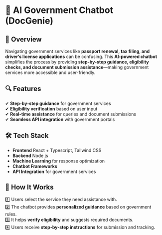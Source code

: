 # 🚀 AI Government Chatbot  (DocGenie)

## 📌 Overview  
Navigating government services like **passport renewal, tax filing, and driver’s license applications** can be confusing. This **AI-powered chatbot** simplifies the process by providing **step-by-step guidance, eligibility checks, and document submission assistance**—making government services more accessible and user-friendly.  

## 🔍 Features  
✔ **Step-by-step guidance** for government services  
✔ **Eligibility verification** based on user input  
✔ **Real-time assistance** for queries and document submissions  
✔ **Seamless API integration** with government portals  

## 🛠️ Tech Stack  
- **Frontend** React + Typescript, Tailwind CSS
- **Backend** Node.js
- **Machine Learning** for response optimization  
- **Chatbot Frameworks**
- **API Integration** for government services  

## 🚀 How It Works  
1️⃣ Users select the service they need assistance with.  
2️⃣ The chatbot provides **personalized guidance** based on government rules.  
3️⃣ It helps **verify eligibility** and suggests required documents.  
4️⃣ Users receive **step-by-step instructions** for submission and tracking.  

